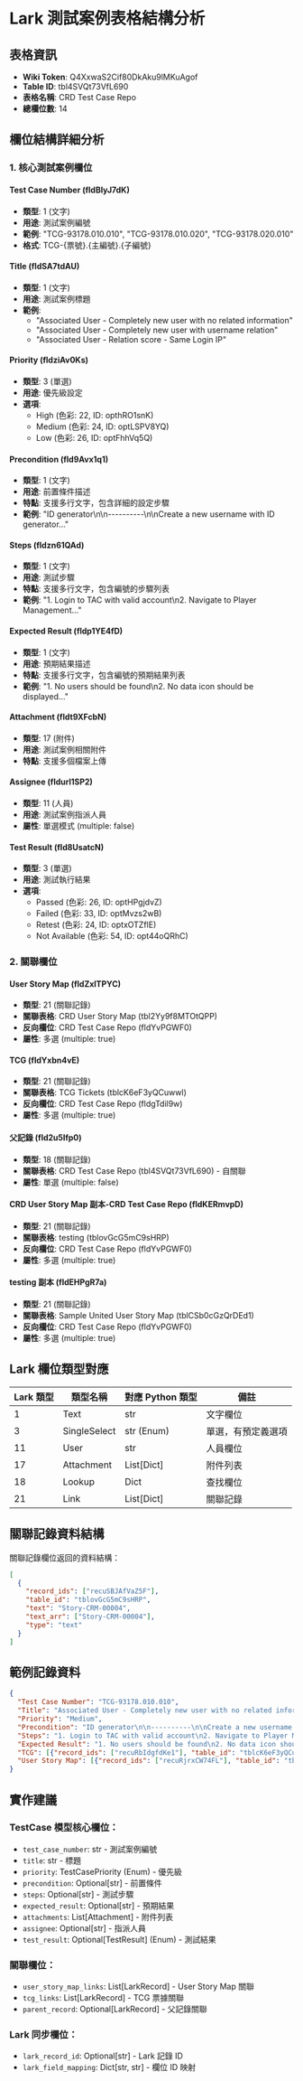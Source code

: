 # Lark 測試案例表格結構分析

## 表格資訊
- **Wiki Token**: Q4XxwaS2Cif80DkAku9lMKuAgof
- **Table ID**: tbl4SVQt73VfL690
- **表格名稱**: CRD Test Case Repo
- **總欄位數**: 14

## 欄位結構詳細分析

### 1. 核心測試案例欄位

#### Test Case Number (fldBlyJ7dK)
- **類型**: 1 (文字)
- **用途**: 測試案例編號
- **範例**: "TCG-93178.010.010", "TCG-93178.010.020", "TCG-93178.020.010"
- **格式**: TCG-{票號}.{主編號}.{子編號}

#### Title (fldSA7tdAU)
- **類型**: 1 (文字)
- **用途**: 測試案例標題
- **範例**: 
  - "Associated User - Completely new user with no related information"
  - "Associated User - Completely new user with username relation"
  - "Associated User - Relation score - Same Login IP"

#### Priority (fldziAv0Ks)
- **類型**: 3 (單選)
- **用途**: 優先級設定
- **選項**:
  - High (色彩: 22, ID: opthRO1snK)
  - Medium (色彩: 24, ID: optLSPV8YQ)
  - Low (色彩: 26, ID: optFhhVq5Q)

#### Precondition (fld9Avx1q1)
- **類型**: 1 (文字)
- **用途**: 前置條件描述
- **特點**: 支援多行文字，包含詳細的設定步驟
- **範例**: "ID generator\n\n----------\n\nCreate a new username with ID generator..."

#### Steps (fldzn61QAd)
- **類型**: 1 (文字)
- **用途**: 測試步驟
- **特點**: 支援多行文字，包含編號的步驟列表
- **範例**: "1. Login to TAC with valid account\n2. Navigate to Player Management..."

#### Expected Result (fldp1YE4fD)
- **類型**: 1 (文字)
- **用途**: 預期結果描述
- **特點**: 支援多行文字，包含編號的預期結果列表
- **範例**: "1. No users should be found\n2. No data icon should be displayed..."

#### Attachment (fldt9XFcbN)
- **類型**: 17 (附件)
- **用途**: 測試案例相關附件
- **特點**: 支援多個檔案上傳

#### Assignee (fldurl1SP2)
- **類型**: 11 (人員)
- **用途**: 測試案例指派人員
- **屬性**: 單選模式 (multiple: false)

#### Test Result (fld8UsatcN)
- **類型**: 3 (單選)
- **用途**: 測試執行結果
- **選項**:
  - Passed (色彩: 26, ID: optHPgjdvZ)
  - Failed (色彩: 33, ID: optMvzs2wB)
  - Retest (色彩: 24, ID: optxOTZflE)
  - Not Available (色彩: 54, ID: opt44oQRhC)

### 2. 關聯欄位

#### User Story Map (fldZxlTPYC)
- **類型**: 21 (關聯記錄)
- **關聯表格**: CRD User Story Map (tbl2Yy9f8MTOtQPP)
- **反向欄位**: CRD Test Case Repo (fldYvPGWF0)
- **屬性**: 多選 (multiple: true)

#### TCG (fldYxbn4vE)
- **類型**: 21 (關聯記錄)
- **關聯表格**: TCG Tickets (tblcK6eF3yQCuwwl)
- **反向欄位**: CRD Test Case Repo (fldgTdil9w)
- **屬性**: 多選 (multiple: true)

#### 父記錄 (fld2u5Ifp0)
- **類型**: 18 (關聯記錄)
- **關聯表格**: CRD Test Case Repo (tbl4SVQt73VfL690) - 自關聯
- **屬性**: 單選 (multiple: false)

#### CRD User Story Map 副本-CRD Test Case Repo (fldKERmvpD)
- **類型**: 21 (關聯記錄)
- **關聯表格**: testing (tblovGcG5mC9sHRP)
- **反向欄位**: CRD Test Case Repo (fldYvPGWF0)
- **屬性**: 多選 (multiple: true)

#### testing 副本 (fldEHPgR7a)
- **類型**: 21 (關聯記錄)
- **關聯表格**: Sample United User Story Map (tblCSb0cGzQrDEd1)
- **反向欄位**: CRD Test Case Repo (fldYvPGWF0)
- **屬性**: 多選 (multiple: true)

## Lark 欄位類型對應

| Lark 類型 | 類型名稱 | 對應 Python 類型 | 備註 |
|-----------|----------|-------------------|------|
| 1 | Text | str | 文字欄位 |
| 3 | SingleSelect | str (Enum) | 單選，有預定義選項 |
| 11 | User | str | 人員欄位 |
| 17 | Attachment | List[Dict] | 附件列表 |
| 18 | Lookup | Dict | 查找欄位 |
| 21 | Link | List[Dict] | 關聯記錄 |

## 關聯記錄資料結構

關聯記錄欄位返回的資料結構：
```json
[
  {
    "record_ids": ["recuSBJAfVaZ5F"],
    "table_id": "tblovGcG5mC9sHRP",
    "text": "Story-CRM-00004",
    "text_arr": ["Story-CRM-00004"],
    "type": "text"
  }
]
```

## 範例記錄資料

```json
{
  "Test Case Number": "TCG-93178.010.010",
  "Title": "Associated User - Completely new user with no related information",
  "Priority": "Medium",
  "Precondition": "ID generator\n\n----------\n\nCreate a new username...",
  "Steps": "1. Login to TAC with valid account\n2. Navigate to Player Management...",
  "Expected Result": "1. No users should be found\n2. No data icon should be displayed...",
  "TCG": [{"record_ids": ["recuRbIdgfdKe1"], "table_id": "tblcK6eF3yQCuwwl", "text": "TCG-93178"}],
  "User Story Map": [{"record_ids": ["recuRjrxCW74FL"], "table_id": "tbl2Yy9f8MTOtQPP", "text": "Story-CRM-00030"}]
}
```

## 實作建議

### TestCase 模型核心欄位：
- `test_case_number`: str - 測試案例編號
- `title`: str - 標題
- `priority`: TestCasePriority (Enum) - 優先級
- `precondition`: Optional[str] - 前置條件
- `steps`: Optional[str] - 測試步驟
- `expected_result`: Optional[str] - 預期結果
- `attachments`: List[Attachment] - 附件列表
- `assignee`: Optional[str] - 指派人員
- `test_result`: Optional[TestResult] (Enum) - 測試結果

### 關聯欄位：
- `user_story_map_links`: List[LarkRecord] - User Story Map 關聯
- `tcg_links`: List[LarkRecord] - TCG 票據關聯
- `parent_record`: Optional[LarkRecord] - 父記錄關聯

### Lark 同步欄位：
- `lark_record_id`: Optional[str] - Lark 記錄 ID
- `lark_field_mapping`: Dict[str, str] - 欄位 ID 映射